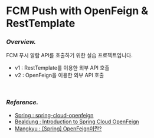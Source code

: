 # FCM Push with OpenFeign & RestTemplate

### _Overview._
FCM 푸시 알람 API를 호출하기 위한 실습 프로젝트입니다.
- v1 : RestTemplate를 이용한 외부 API 호출
- v2 : OpenFeign을 이용한 외부 API 호출

<br/>

### _Reference._
- [Spring : spring-cloud-openfeign](https://spring.io/projects/spring-cloud-openfeign)
- [Bealdung : Introduction to Spring Cloud OpenFeign](https://www.baeldung.com/spring-cloud-openfeign)
- [Mangkyu : [Spring] OpenFeign이란? ](https://mangkyu.tistory.com/278)
